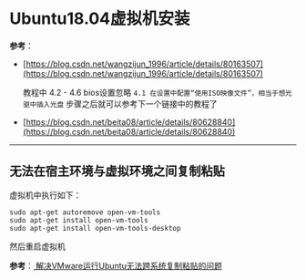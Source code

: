 # Ubuntu18.04虚拟机安装

**参考**：

- [https://blog.csdn.net/wangzijun_1996/article/details/80163507](https://blog.csdn.net/wangzijun_1996/article/details/80163507)

    教程中 4.2 - 4.6 bios设置忽略
    `4.1 在设置中配置“使用ISO映像文件”，相当于想光驱中插入光盘` 步骤之后就可以参考下一个链接中的教程了

- [https://blog.csdn.net/beita08/article/details/80628840](https://blog.csdn.net/beita08/article/details/80628840)

---

## 无法在宿主环境与虚拟环境之间复制粘贴

虚拟机中执行如下：

```shell
sudo apt-get autoremove open-vm-tools
sudo apt-get install open-vm-tools
sudo apt-get install open-vm-tools-desktop
```

然后重启虚拟机

**参考**：[
解决VMware运行Ubuntu无法跨系统复制粘贴的问题](https://blog.csdn.net/nzyalj/article/details/80288340)